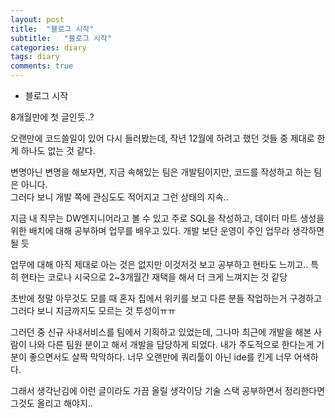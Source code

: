 ```yaml
---
layout: post
title:  "블로그 시작"
subtitle:   "블로그 시작"
categories: diary
tags: diary
comments: true
---
```

- 블로그 시작  

8개월만에 첫 글인듯..?

오랜만에 코드쓸일이 있어 다시 들러봤는데, 작년 12월에 하려고 했던 것들 중 제대로 한게 하나도 없는 것 같다.

변명아닌 변명을 해보자면, 지금 속해있는 팀은 개발팀이지만, 코드를 작성하고 하는 팀은 아니다.   
그러다 보니 개발 쪽에 관심도도 적어지고 그런 상태의 지속..  

지금 내 직무는 DW엔지니어라고 볼 수 있고 주로 SQL을 작성하고, 데이터 마트 생성을 위한 배치에 대해 공부하며 업무를 배우고 있다. 개발 보단 운영이 주인 업무라 생각하면 될 듯   

업무에 대해 아직 제대로 아는 것은 없지만 이것저것 보고 공부하고 현타도 느끼고.. 특히 현타는 코로나 시국으로 2~3개월간 재택을 해서 더 크게 느껴지는 것 같당  

초반에 정말 아무것도 모를 때 혼자 집에서 위키를 보고 다른 분들 작업하는거 구경하고 그러다 보니 지금까지도 모르는 것 투성이ㅠㅠ  

그러던 중 신규 사내서비스를 팀에서 기획하고 있었는데, 그나마 최근에 개발을 해본 사람이 나와 다른 팀원 분이고 해서 개발을 담당하게 되었다.  내가 주도적으로 한다는게 기분이 좋으면서도 살짝 막막하다. 너무 오랜만에 쿼리툴이 아닌 ide를 킨게 너무 어색하다.

그래서 생각난김에 이런 글이라도 가끔 올릴 생각이당 기술 스택 공부하면서 정리한다면 그것도 올리고 해야지..


